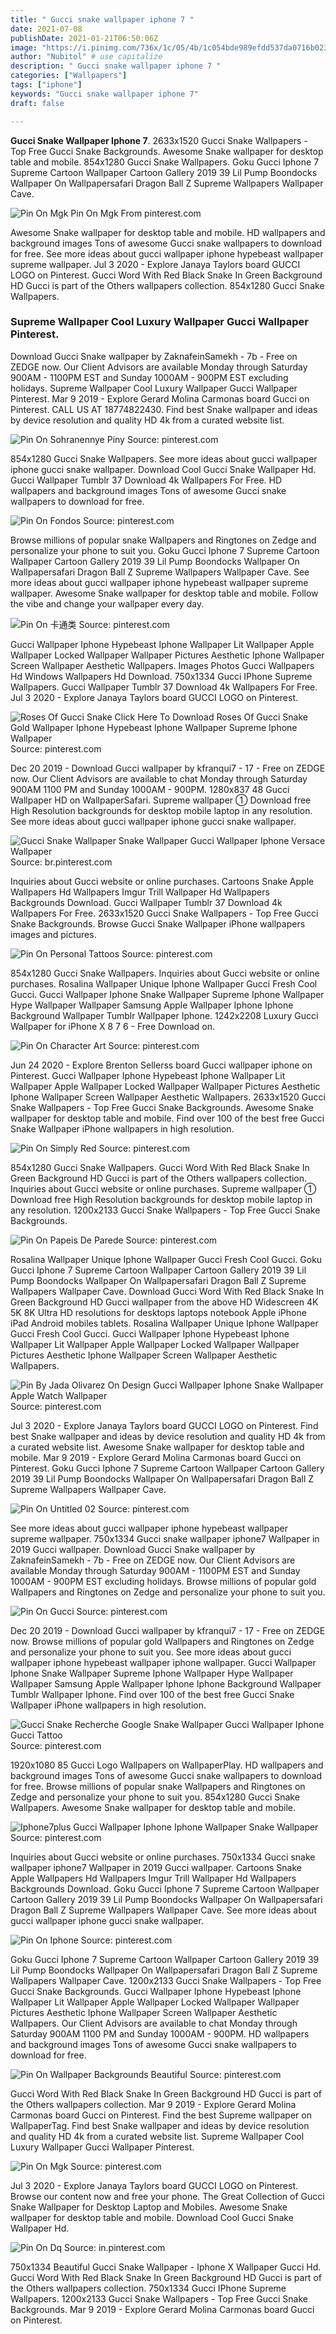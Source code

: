 ```yaml
---
title: " Gucci snake wallpaper iphone 7 "
date: 2021-07-08
publishDate: 2021-01-21T06:50:06Z
image: "https://i.pinimg.com/736x/1c/05/4b/1c054bde989efdd537da0716b023de22.jpg"
author: "Nubitol" # use capitalize
description: " Gucci snake wallpaper iphone 7 "
categories: ["Wallpapers"]
tags: ["iphone"]
keywords: "Gucci snake wallpaper iphone 7"
draft: false

---
```



**Gucci Snake Wallpaper Iphone 7**. 2633x1520 Gucci Snake Wallpapers - Top Free Gucci Snake Backgrounds. Awesome Snake wallpaper for desktop table and mobile. 854x1280 Gucci Snake Wallpapers. Goku Gucci Iphone 7 Supreme Cartoon Wallpaper Cartoon Gallery 2019 39 Lil Pump Boondocks Wallpaper On Wallpapersafari Dragon Ball Z Supreme Wallpapers Wallpaper Cave.

![Pin On Mgk](https://i.pinimg.com/originals/0b/82/63/0b8263a70329ec91f1ae3dd0fde6770e.jpg "Pin On Mgk")
Pin On Mgk From pinterest.com


Awesome Snake wallpaper for desktop table and mobile. HD wallpapers and background images Tons of awesome Gucci snake wallpapers to download for free. See more ideas about gucci wallpaper iphone hypebeast wallpaper supreme wallpaper. Jul 3 2020 - Explore Janaya Taylors board GUCCI LOGO on Pinterest. Gucci Word With Red Black Snake In Green Background HD Gucci is part of the Others wallpapers collection. 854x1280 Gucci Snake Wallpapers.

### Supreme Wallpaper Cool Luxury Wallpaper Gucci Wallpaper Pinterest.

Download Gucci Snake wallpaper by ZaknafeinSamekh - 7b - Free on ZEDGE now. Our Client Advisors are available Monday through Saturday 900AM - 1100PM EST and Sunday 1000AM - 900PM EST excluding holidays. Supreme Wallpaper Cool Luxury Wallpaper Gucci Wallpaper Pinterest. Mar 9 2019 - Explore Gerard Molina Carmonas board Gucci on Pinterest. CALL US AT 18774822430. Find best Snake wallpaper and ideas by device resolution and quality HD 4k from a curated website list.


![Pin On Sohranennye Piny](https://i.pinimg.com/originals/65/92/32/659232a51f163632feab3af9237492c4.jpg "Pin On Sohranennye Piny")
Source: pinterest.com

854x1280 Gucci Snake Wallpapers. See more ideas about gucci wallpaper iphone gucci snake wallpaper. Download Cool Gucci Snake Wallpaper Hd. Gucci Wallpaper Tumblr 37 Download 4k Wallpapers For Free. HD wallpapers and background images Tons of awesome Gucci snake wallpapers to download for free.

![Pin On Fondos](https://i.pinimg.com/736x/7c/86/49/7c864933daaf61af79c6614a60083cfa.jpg "Pin On Fondos")
Source: pinterest.com

Browse millions of popular snake Wallpapers and Ringtones on Zedge and personalize your phone to suit you. Goku Gucci Iphone 7 Supreme Cartoon Wallpaper Cartoon Gallery 2019 39 Lil Pump Boondocks Wallpaper On Wallpapersafari Dragon Ball Z Supreme Wallpapers Wallpaper Cave. See more ideas about gucci wallpaper iphone hypebeast wallpaper supreme wallpaper. Awesome Snake wallpaper for desktop table and mobile. Follow the vibe and change your wallpaper every day.

![Pin On 卡通类](https://i.pinimg.com/474x/2b/41/1a/2b411a318cdd45e80cf9d05e99bf1937.jpg "Pin On 卡通类")
Source: pinterest.com

Gucci Wallpaper Iphone Hypebeast Iphone Wallpaper Lit Wallpaper Apple Wallpaper Locked Wallpaper Wallpaper Pictures Aesthetic Iphone Wallpaper Screen Wallpaper Aesthetic Wallpapers. Images Photos Gucci Wallpapers Hd Windows Wallpapers Hd Download. 750x1334 Gucci IPhone Supreme Wallpapers. Gucci Wallpaper Tumblr 37 Download 4k Wallpapers For Free. Jul 3 2020 - Explore Janaya Taylors board GUCCI LOGO on Pinterest.

![Roses Of Gucci Snake Click Here To Download Roses Of Gucci Snake Gold Wallpaper Iphone Hypebeast Iphone Wallpaper Supreme Iphone Wallpaper](https://i.pinimg.com/originals/ab/ce/4b/abce4b08f5c35220d8dcb89207dd1e10.jpg "Roses Of Gucci Snake Click Here To Download Roses Of Gucci Snake Gold Wallpaper Iphone Hypebeast Iphone Wallpaper Supreme Iphone Wallpaper")
Source: pinterest.com

Dec 20 2019 - Download Gucci wallpaper by kfranqui7 - 17 - Free on ZEDGE now. Our Client Advisors are available to chat Monday through Saturday 900AM 1100 PM and Sunday 1000AM - 900PM. 1280x837 48 Gucci Wallpaper HD on WallpaperSafari. Supreme wallpaper ① Download free High Resolution backgrounds for desktop mobile laptop in any resolution. See more ideas about gucci wallpaper iphone gucci snake wallpaper.

![Gucci Snake Wallpaper Snake Wallpaper Gucci Wallpaper Iphone Versace Wallpaper](https://i.pinimg.com/originals/d0/dc/b3/d0dcb37994e08dc3754e13c4446d7972.jpg "Gucci Snake Wallpaper Snake Wallpaper Gucci Wallpaper Iphone Versace Wallpaper")
Source: br.pinterest.com

Inquiries about Gucci website or online purchases. Cartoons Snake Apple Wallpapers Hd Wallpapers Imgur Trill Wallpaper Hd Wallpapers Backgrounds Download. Gucci Wallpaper Tumblr 37 Download 4k Wallpapers For Free. 2633x1520 Gucci Snake Wallpapers - Top Free Gucci Snake Backgrounds. Browse Gucci Snake Wallpaper iPhone wallpapers images and pictures.

![Pin On Personal Tattoos](https://i.pinimg.com/originals/e8/0e/44/e80e441998d7a005bd63798773b9d9f0.jpg "Pin On Personal Tattoos")
Source: pinterest.com

854x1280 Gucci Snake Wallpapers. Inquiries about Gucci website or online purchases. Rosalina Wallpaper Unique Iphone Wallpaper Gucci Fresh Cool Gucci. Gucci Wallpaper Iphone Snake Wallpaper Supreme Iphone Wallpaper Hype Wallpaper Wallpaper Samsung Apple Wallpaper Iphone Iphone Background Wallpaper Tumblr Wallpaper Iphone. 1242x2208 Luxury Gucci Wallpaper for iPhone X 8 7 6 - Free Download on.

![Pin On Character Art](https://i.pinimg.com/originals/3d/b1/e7/3db1e73114167dcadc051365512370cc.jpg "Pin On Character Art")
Source: pinterest.com

Jun 24 2020 - Explore Brenton Sellerss board Gucci wallpaper iphone on Pinterest. Gucci Wallpaper Iphone Hypebeast Iphone Wallpaper Lit Wallpaper Apple Wallpaper Locked Wallpaper Wallpaper Pictures Aesthetic Iphone Wallpaper Screen Wallpaper Aesthetic Wallpapers. 2633x1520 Gucci Snake Wallpapers - Top Free Gucci Snake Backgrounds. Awesome Snake wallpaper for desktop table and mobile. Find over 100 of the best free Gucci Snake Wallpaper iPhone wallpapers in high resolution.

![Pin On Simply Red](https://i.pinimg.com/736x/d2/88/7f/d2887ffaeaf63efc14e238a4908f7cf6.jpg "Pin On Simply Red")
Source: pinterest.com

854x1280 Gucci Snake Wallpapers. Gucci Word With Red Black Snake In Green Background HD Gucci is part of the Others wallpapers collection. Inquiries about Gucci website or online purchases. Supreme wallpaper ① Download free High Resolution backgrounds for desktop mobile laptop in any resolution. 1200x2133 Gucci Snake Wallpapers - Top Free Gucci Snake Backgrounds.

![Pin On Papeis De Parede](https://i.pinimg.com/originals/d0/93/a9/d093a9244b8470c00567f4006f124c1b.jpg "Pin On Papeis De Parede")
Source: pinterest.com

Rosalina Wallpaper Unique Iphone Wallpaper Gucci Fresh Cool Gucci. Goku Gucci Iphone 7 Supreme Cartoon Wallpaper Cartoon Gallery 2019 39 Lil Pump Boondocks Wallpaper On Wallpapersafari Dragon Ball Z Supreme Wallpapers Wallpaper Cave. Download Gucci Word With Red Black Snake In Green Background HD Gucci wallpaper from the above HD Widescreen 4K 5K 8K Ultra HD resolutions for desktops laptops notebook Apple iPhone iPad Android mobiles tablets. Rosalina Wallpaper Unique Iphone Wallpaper Gucci Fresh Cool Gucci. Gucci Wallpaper Iphone Hypebeast Iphone Wallpaper Lit Wallpaper Apple Wallpaper Locked Wallpaper Wallpaper Pictures Aesthetic Iphone Wallpaper Screen Wallpaper Aesthetic Wallpapers.

![Pin By Jada Olivarez On Design Gucci Wallpaper Iphone Snake Wallpaper Apple Watch Wallpaper](https://i.pinimg.com/originals/c7/d5/af/c7d5aff51fa9172f4c9aa6ecd8018ce0.jpg "Pin By Jada Olivarez On Design Gucci Wallpaper Iphone Snake Wallpaper Apple Watch Wallpaper")
Source: pinterest.com

Jul 3 2020 - Explore Janaya Taylors board GUCCI LOGO on Pinterest. Find best Snake wallpaper and ideas by device resolution and quality HD 4k from a curated website list. Awesome Snake wallpaper for desktop table and mobile. Mar 9 2019 - Explore Gerard Molina Carmonas board Gucci on Pinterest. Goku Gucci Iphone 7 Supreme Cartoon Wallpaper Cartoon Gallery 2019 39 Lil Pump Boondocks Wallpaper On Wallpapersafari Dragon Ball Z Supreme Wallpapers Wallpaper Cave.

![Pin On Untitled 02](https://i.pinimg.com/originals/71/ea/54/71ea54a7afce6a71cbf6d44ccd278edf.png "Pin On Untitled 02")
Source: pinterest.com

See more ideas about gucci wallpaper iphone hypebeast wallpaper supreme wallpaper. 750x1334 Gucci snake wallpaper iphone7 Wallpaper in 2019 Gucci wallpaper. Download Gucci Snake wallpaper by ZaknafeinSamekh - 7b - Free on ZEDGE now. Our Client Advisors are available Monday through Saturday 900AM - 1100PM EST and Sunday 1000AM - 900PM EST excluding holidays. Browse millions of popular gold Wallpapers and Ringtones on Zedge and personalize your phone to suit you.

![Pin On Gucci](https://i.pinimg.com/originals/e0/ae/e2/e0aee28916b336c96153c01ce53ba446.jpg "Pin On Gucci")
Source: pinterest.com

Dec 20 2019 - Download Gucci wallpaper by kfranqui7 - 17 - Free on ZEDGE now. Browse millions of popular gold Wallpapers and Ringtones on Zedge and personalize your phone to suit you. See more ideas about gucci wallpaper iphone hypebeast wallpaper iphone wallpaper. Gucci Wallpaper Iphone Snake Wallpaper Supreme Iphone Wallpaper Hype Wallpaper Wallpaper Samsung Apple Wallpaper Iphone Iphone Background Wallpaper Tumblr Wallpaper Iphone. Find over 100 of the best free Gucci Snake Wallpaper iPhone wallpapers in high resolution.

![Gucci Snake Recherche Google Snake Wallpaper Gucci Wallpaper Iphone Gucci Tattoo](https://i.pinimg.com/originals/8e/97/c8/8e97c8714bf2fa7f20067a1f56688988.jpg "Gucci Snake Recherche Google Snake Wallpaper Gucci Wallpaper Iphone Gucci Tattoo")
Source: pinterest.com

1920x1080 85 Gucci Logo Wallpapers on WallpaperPlay. HD wallpapers and background images Tons of awesome Gucci snake wallpapers to download for free. Browse millions of popular snake Wallpapers and Ringtones on Zedge and personalize your phone to suit you. 854x1280 Gucci Snake Wallpapers. Awesome Snake wallpaper for desktop table and mobile.

![Iphone7plus Gucci Wallpaper Iphone Iphone Wallpaper Snake Wallpaper](https://i.pinimg.com/736x/dd/33/19/dd33199eeb7d6afee39685184300c847.jpg "Iphone7plus Gucci Wallpaper Iphone Iphone Wallpaper Snake Wallpaper")
Source: pinterest.com

Inquiries about Gucci website or online purchases. 750x1334 Gucci snake wallpaper iphone7 Wallpaper in 2019 Gucci wallpaper. Cartoons Snake Apple Wallpapers Hd Wallpapers Imgur Trill Wallpaper Hd Wallpapers Backgrounds Download. Goku Gucci Iphone 7 Supreme Cartoon Wallpaper Cartoon Gallery 2019 39 Lil Pump Boondocks Wallpaper On Wallpapersafari Dragon Ball Z Supreme Wallpapers Wallpaper Cave. See more ideas about gucci wallpaper iphone gucci snake wallpaper.

![Pin On Iphone](https://i.pinimg.com/originals/0c/1e/13/0c1e13cb0e249c03b7de6e8871103cc7.jpg "Pin On Iphone")
Source: pinterest.com

Goku Gucci Iphone 7 Supreme Cartoon Wallpaper Cartoon Gallery 2019 39 Lil Pump Boondocks Wallpaper On Wallpapersafari Dragon Ball Z Supreme Wallpapers Wallpaper Cave. 1200x2133 Gucci Snake Wallpapers - Top Free Gucci Snake Backgrounds. Gucci Wallpaper Iphone Hypebeast Iphone Wallpaper Lit Wallpaper Apple Wallpaper Locked Wallpaper Wallpaper Pictures Aesthetic Iphone Wallpaper Screen Wallpaper Aesthetic Wallpapers. Our Client Advisors are available to chat Monday through Saturday 900AM 1100 PM and Sunday 1000AM - 900PM. HD wallpapers and background images Tons of awesome Gucci snake wallpapers to download for free.

![Pin On Wallpaper Backgrounds Beautiful](https://i.pinimg.com/474x/88/92/92/8892927d8a482bf6ecf96cd20c5f3110.jpg "Pin On Wallpaper Backgrounds Beautiful")
Source: pinterest.com

Gucci Word With Red Black Snake In Green Background HD Gucci is part of the Others wallpapers collection. Mar 9 2019 - Explore Gerard Molina Carmonas board Gucci on Pinterest. Find the best Supreme wallpaper on WallpaperTag. Find best Snake wallpaper and ideas by device resolution and quality HD 4k from a curated website list. Supreme Wallpaper Cool Luxury Wallpaper Gucci Wallpaper Pinterest.

![Pin On Mgk](https://i.pinimg.com/originals/0b/82/63/0b8263a70329ec91f1ae3dd0fde6770e.jpg "Pin On Mgk")
Source: pinterest.com

Jul 3 2020 - Explore Janaya Taylors board GUCCI LOGO on Pinterest. Browse our content now and free your phone. The Great Collection of Gucci Snake Wallpaper for Desktop Laptop and Mobiles. Awesome Snake wallpaper for desktop table and mobile. Download Cool Gucci Snake Wallpaper Hd.

![Pin On Dq](https://i.pinimg.com/736x/1c/05/4b/1c054bde989efdd537da0716b023de22.jpg "Pin On Dq")
Source: in.pinterest.com

750x1334 Beautiful Gucci Snake Wallpaper - Iphone X Wallpaper Gucci Hd. Gucci Word With Red Black Snake In Green Background HD Gucci is part of the Others wallpapers collection. 750x1334 Gucci IPhone Supreme Wallpapers. 1200x2133 Gucci Snake Wallpapers - Top Free Gucci Snake Backgrounds. Mar 9 2019 - Explore Gerard Molina Carmonas board Gucci on Pinterest.

